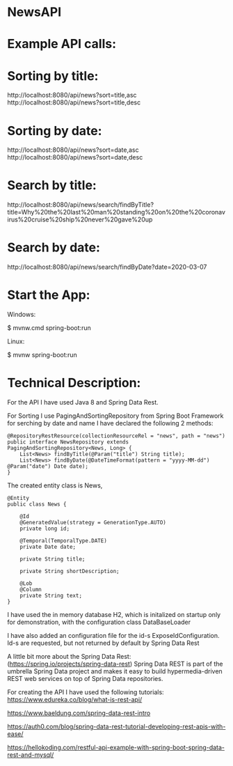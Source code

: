 # NewsAPI

# Example API calls:

# Sorting by title:
http://localhost:8080/api/news?sort=title,asc
http://localhost:8080/api/news?sort=title,desc

# Sorting by date:
http://localhost:8080/api/news?sort=date,asc
http://localhost:8080/api/news?sort=date,desc


# Search by title:
http://localhost:8080/api/news/search/findByTitle?title=Why%20the%20last%20man%20standing%20on%20the%20coronavirus%20cruise%20ship%20never%20gave%20up

# Search by date:
http://localhost:8080/api/news/search/findByDate?date=2020-03-07

# Start the App:
Windows:

$ mvnw.cmd spring-boot:run

Linux:

$ mvnw spring-boot:run


# Technical Description:

For the API I have used Java 8 and Spring Data Rest.

For Sorting I use PagingAndSortingRepository from Spring Boot Framework
for serching by date and name I have declared the following 2 methods:

    @RepositoryRestResource(collectionResourceRel = "news", path = "news")
    public interface NewsRepository extends PagingAndSortingRepository<News, Long> {
        List<News> findByTitle(@Param("title") String title);
        List<News> findByDate(@DateTimeFormat(pattern = "yyyy-MM-dd") @Param("date") Date date);
    }

The created entity class is News,

    @Entity
    public class News {

        @Id
        @GeneratedValue(strategy = GenerationType.AUTO)
        private long id;

        @Temporal(TemporalType.DATE)
        private Date date;

        private String title;

        private String shortDescription;

        @Lob
        @Column
        private String text;
    }

I have used the in memory database H2, which is initalized on startup only for demonstration,
with the configuration class DataBaseLoader

I have also added an configuration file for the id-s ExposeIdConfiguration.
Id-s are requested, but not returned by default by Spring Data Rest

A little bit more about the Spring Data Rest: (https://spring.io/projects/spring-data-rest)
Spring Data REST is part of the umbrella Spring Data project and makes it easy to build hypermedia-driven REST web services on top of Spring Data repositories.






For creating the API I have used the following tutorials:
https://www.edureka.co/blog/what-is-rest-api/

https://www.baeldung.com/spring-data-rest-intro

https://auth0.com/blog/spring-data-rest-tutorial-developing-rest-apis-with-ease/

https://hellokoding.com/restful-api-example-with-spring-boot-spring-data-rest-and-mysql/



